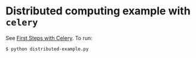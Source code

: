 # Distributed computing example with `celery`

See [First Steps with Celery](http://docs.celeryproject.org/en/latest/getting-started/first-steps-with-celery.html).
To run:
```bash
$ python distributed-example.py
```
